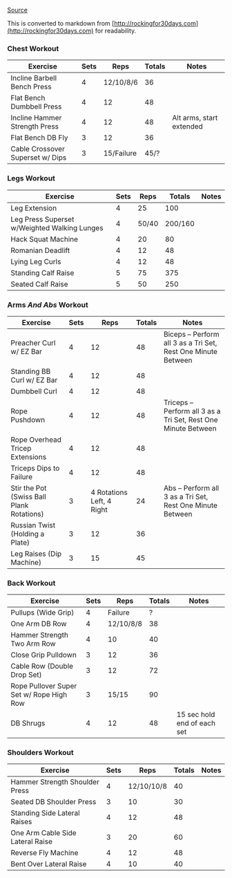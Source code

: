 [Source](http://rockingfor30days.com/the-rocking-for-30-days-challenge "Permalink to The Rock'ing for 30 Days Challenge")

This is converted to markdown from [http://rockingfor30days.com](http://rockingfor30days.com) for readability.

### **Chest Workout**

| **Exercise** |  **Sets** |  **Reps** |  **Totals** |  **Notes** |
| ------ | -------- | ----- | --------- | -------- |
| Incline Barbell Bench Press |  4 |  12/10/8/6 |  36 |   |
| Flat Bench Dumbbell Press |  4 |  12 |  48 |   |
| Incline Hammer Strength Press |  4 |  12 |  48 |  Alt arms, start extended |
| Flat Bench DB Fly |  3 |  12 |  36 |   |
| Cable Crossover Superset w/ Dips |  3 |  15/Failure |  45/? |   |

### **Legs Workout**

| **Exercise** |  **Sets** |  **Reps** |  **Totals** |  **Notes** |
| ------ | -------- | ----- | --------- | -------- |
| Leg Extension |  4 |  25 |  100 |   |
| Leg Press Superset w/Weighted Walking Lunges |  4 |  50/40 |  200/160 |   |
| Hack Squat Machine |  4 |  20 |  80 |   |
| Romanian Deadlift |  4 |  12 |  48 |   |
| Lying Leg Curls |  4 |  12 |  48 |   |
| Standing Calf Raise |  5 |  75 |  375 |   |
| Seated Calf Raise |  5 |  50 |  250 |   |

### **Arms _And Abs_ Workout**

| **Exercise** |  **Sets** |  **Reps** |  **Totals** |  **Notes** |
| ------ | -------- | ----- | --------- | -------- |
| Preacher Curl w/ EZ Bar |  4 |  12 |  48 |  Biceps – Perform all 3 as a Tri Set, Rest One Minute Between |
| Standing BB Curl w/ EZ Bar |  4 |  12 |  48 |   |
| Dumbbell Curl |  4 |  12 |  48 |
| Rope Pushdown |  4 |  12 |  48 |  Triceps – Perform all 3 as a Tri Set, Rest One Minute Between |
| Rope Overhead Tricep Extensions |  4 |  12 |  48 |   |
| Triceps Dips to Failure |  4 |  12 |  48 |
| Stir the Pot (Swiss Ball Plank Rotations) |  3 |  4 Rotations Left, 4 Right |  24 |  Abs – Perform all 3 as a Tri Set, Rest One Minute Between
| Russian Twist (Holding a Plate) |  3 |  12 |  36 |   |
| Leg Raises (Dip Machine) |  3 |  15 |  45 |

### **Back Workout**

| **Exercise** |  **Sets** |  **Reps** |  **Totals** |  **Notes** |
| ------ | -------- | ----- | --------- | -------- |
| Pullups (Wide Grip) |  4 |  Failure |  ? |   |
| One Arm DB Row |  4 |  12/10/8/8 |  38 |   |
| Hammer Strength Two Arm Row |  4 |  10 |  40 |   |
| Close Grip Pulldown |  3 |  12 |  36 |   |
| Cable Row (Double Drop Set) |  3 |  12 |  72 |   |
| Rope Pullover Super Set w/ Rope High Row |  3 |  15/15 |  90 |   |
| DB Shrugs |  4 |  12 |  48 |  15 sec hold end of each set |

### **Shoulders Workout**

| **Exercise** |  **Sets** |  **Reps** |  **Totals** |  **Notes** |
| ------ | -------- | ----- | --------- | -------- |
| Hammer Strength Shoulder Press |  4 |  12/10/10/8 |  40 |   |
| Seated DB Shoulder Press |  3 |  10 |  30 |   |
| Standing Side Lateral Raises |  4 |  12 |  48 |   |
| One Arm Cable Side Lateral Raise |  3 |  20 |  60 |   |
| Reverse Fly Machine |  4 |  12 |  48 |   |
| Bent Over Lateral Raise |  4 |  10 |  40 |   |
